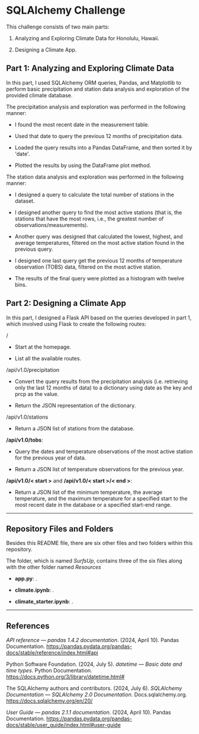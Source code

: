 # SQLAlchemy Challenge

This challenge consists of two main parts:

1. Analyzing and Exploring Climate Data for Honolulu, Hawaii.

2. Designing a Climate App.

## Part 1: Analyzing and Exploring Climate Data

In this part, I used SQLAlchemy ORM queries, Pandas, and Matplotlib to perform basic precipitation and station data analysis and exploration of the provided climate database.

The precipitation analysis and exploration was performed in the following manner:

- I found the most recent date in the measurement table.

- Used that date to query the previous 12 months of precipitation data.

- Loaded the query results into a Pandas DataFrame, and then sorted it by 'date'.

- Plotted the results by using the DataFrame plot method.

The station data analysis and exploration was performed in the following manner:

- I designed a query to calculate the total number of stations in the dataset.

- I designed another query to find the most active stations (that is, the stations that have the most rows, i.e., the greatest number of observations/measurements).

- Another query was designed that calculated the lowest, highest, and average temperatures, filtered on the most active station found in the previous query.

- I designed one last query get the previous 12 months of temperature observation (TOBS) data, filtered on the most active station.

- The results of the final query were plotted as a histogram with twelve bins.

## Part 2: Designing a Climate App

In this part, I designed a Flask API based on the queries developed in part 1, which involved using Flask to create the following routes:

/

- Start at the homepage.

- List all the available routes.

/api/v1.0/precipitation

- Convert the query results from the precipitation analysis (i.e. retrieving only the last 12 months of data) to a dictionary using date as the key and prcp as the value.

- Return the JSON representation of the dictionary.

/api/v1.0/stations

- Return a JSON list of stations from the database.

**/api/v1.0/tobs**:

- Query the dates and temperature observations of the most active station for the previous year of data.

- Return a JSON list of temperature observations for the previous year.

**/api/v1.0/< start >** and **/api/v1.0/< start >/< end >**:

- Return a JSON list of the minimum temperature, the average temperature, and the maximum temperature for a specified start to the most recent date in the database or a specified start-end range.

---

## Repository Files and Folders

Besides this README file, there are six other files and two folders within this repository.

The folder, which is named *SurfsUp*, contains three of the six files along with the other folder named *Resources*

- **app.py**: .

- **climate.ipynb**: .

- **climate_starter.ipynb**: .

---

## References

*API reference — pandas 1.4.2 documentation*. (2024, April 10). Pandas Documentation. <https://pandas.pydata.org/pandas-docs/stable/reference/index.html#api>

Python Software Foundation. (2024, July 5). *datetime — Basic date and time types*. Python Documentation. <https://docs.python.org/3/library/datetime.html#>

The SQLAlchemy authors and contributors. (2024, July 6). *SQLAlchemy Documentation — SQLAlchemy 2.0 Documentation*. Docs.sqlalchemy.org. <https://docs.sqlalchemy.org/en/20/>

*User Guide — pandas 2.1.1 documentation*. (2024, April 10). Pandas Documentation. <https://pandas.pydata.org/pandas-docs/stable/user_guide/index.html#user-guide>
